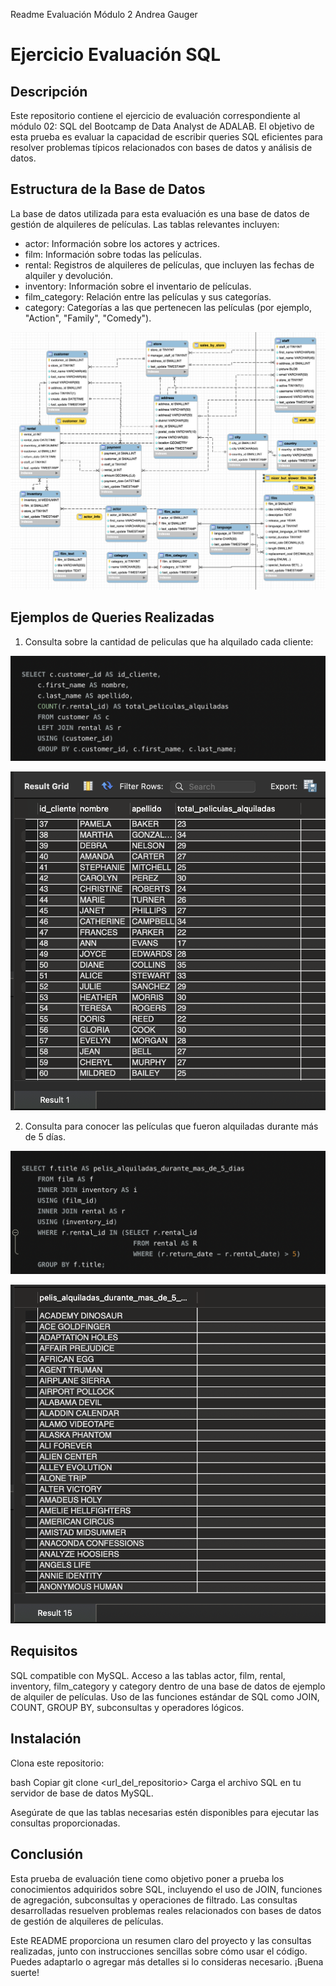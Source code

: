 Readme Evaluación Módulo 2 Andrea Gauger

# Ejercicio Evaluación SQL

## Descripción
Este repositorio contiene el ejercicio de evaluación correspondiente al módulo 02: SQL del Bootcamp de Data Analyst de ADALAB. El objetivo de esta prueba es evaluar la capacidad de escribir queries SQL eficientes para resolver problemas típicos relacionados con bases de datos y análisis de datos.

## Estructura de la Base de Datos
La base de datos utilizada para esta evaluación es una base de datos de gestión de alquileres de películas. Las tablas relevantes incluyen:

- actor: Información sobre los actores y actrices.
- film: Información sobre todas las películas.
- rental: Registros de alquileres de películas, que incluyen las fechas de alquiler y devolución.
- inventory: Información sobre el inventario de películas.
- film_category: Relación entre las películas y sus categorías.
- category: Categorías a las que pertenecen las películas (por ejemplo, "Action", "Family", "Comedy").


![Diagrama Sakila](images/diagrama_sakila.png)

## Ejemplos de Queries Realizadas
1. Consulta sobre la cantidad de peliculas que ha alquilado cada cliente:

![Query ejemplo 1](images/query_peliculas_por_cliente.png)

![Resultado query ejemplo 1](images/peliculas_alquiladas_por_cliente.png)

2. Consulta para conocer las películas que fueron alquiladas durante más de 5 días.

![Query ejemplo 2](images/query_peliculas_alquiladas_durante_mas_de_5_dias.png)

![Resultado query ejemplo 2](images/peliculas_alquiladas_durante_mas_de_5_dias.png)

## Requisitos
SQL compatible con MySQL.
Acceso a las tablas actor, film, rental, inventory, film_category y category dentro de una base de datos de ejemplo de alquiler de películas.
Uso de las funciones estándar de SQL como JOIN, COUNT, GROUP BY, subconsultas y operadores lógicos.

## Instalación
Clona este repositorio:

bash
Copiar
git clone <url_del_repositorio>
Carga el archivo SQL en tu servidor de base de datos MySQL.

Asegúrate de que las tablas necesarias estén disponibles para ejecutar las consultas proporcionadas.

## Conclusión
Esta prueba de evaluación tiene como objetivo poner a prueba los conocimientos adquiridos sobre SQL, incluyendo el uso de JOIN, funciones de agregación, subconsultas y operaciones de filtrado. Las consultas desarrolladas resuelven problemas reales relacionados con bases de datos de gestión de alquileres de películas.

Este README proporciona un resumen claro del proyecto y las consultas realizadas, junto con instrucciones sencillas sobre cómo usar el código. Puedes adaptarlo o agregar más detalles si lo consideras necesario. ¡Buena suerte!



